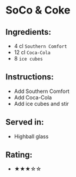 # SoCo & Coke

## Ingredients:
- 4 cl `Southern Comfort`
- 12 cl `Coca-Cola`
- 8 `ice cubes`

## Instructions:
- Add Southern Comfort
- Add Coca-Cola
- Add ice cubes and stir

## Served in:
- Highball glass

## Rating:
- ★★★☆☆